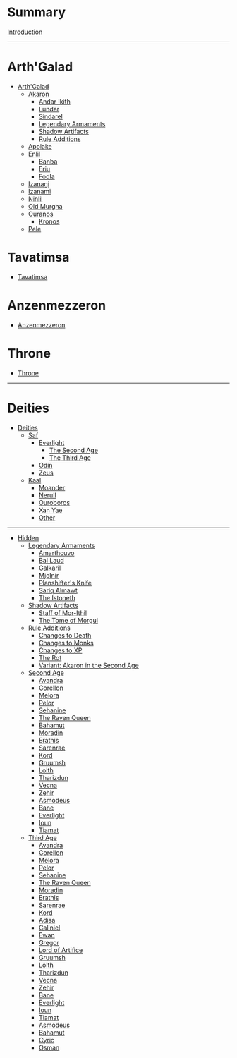 # Summary

[Introduction](Introduction.md)

---

# Arth'Galad

- [Arth'Galad](Arth'Galad/Arth'Galad.md)
    - [Akaron](Arth'Galad/Akaron.md)
        - [Andar Ikith](<Arth'Galad/Akaron/Andar Ikith/Andar Ikith.md>)
        - [Lundar](Arth'Galad/Akaron/Lundar/Lundar.md)
        - [Sindarel](Arth'Galad/Akaron/Sindarel/Sindarel.md)
        - [Legendary Armaments](<Arth'Galad/Akaron/Legendary Armaments/Legendary Armaments.md>)
        - [Shadow Artifacts](<Arth'Galad/Akaron/Shadow Artifacts/Shadow Artifacts.md>)
        - [Rule Additions](<Arth'Galad/Akaron/Rule Additions/Rule Additions.md>)
    - [Apolake]()
    - [Enlil]()
        - [Banba](Arth'Galad/Enlil/Banba/Banba.md)
        - [Eriu](Arth'Galad/Enlil/Eriu/Eriu.md)
        - [Fodla](Arth'Galad/Enlil/Fodla/Fodla.md)
    - [Izanagi]()
    - [Izanami](Arth'Galad/Izanami/Izanami.md)
    - [Ninlil]()
    - [Old Murgha](<Arth'Galad/Old Murgha/Old Murgha.md>)
    - [Ouranos]()
        - [Kronos](Arth'Galad/Ouranos/Kronos/Kronos.md)
    - [Pele]()

# Tavatimsa

- [Tavatimsa](Tavatimsa/Tavatimsa.md)

# Anzenmezzeron

- [Anzenmezzeron](Anzenmezzeron/Anzenmezzeron.md)

# Throne
- [Throne](Throne/Throne.md)

---

# Deities

- [Deities]()
    - [Saf]()
        - [Everlight]()
            - [The Second Age](<Deities/Saf/Everlight/The Second Age.md>)
            - [The Third Age](<Deities/Saf/Everlight/The Third Age.md>)
        - [Odin](Deities/Saf/Odin/Odin.md)
        - [Zeus](Deities/Saf/Zeus/Zeus.md)
    - [Kaal]()
        - [Moander](Deities/Kaal/Moander/Moander.md)
        - [Nerull](Deities/Kaal/Nerull/Nerull.md)
        - [Ouroboros](Deities/Kaal/Ouroboros/Ouroboros.md)
        - [Xan Yae](<Deities/Kaal/Xan Yae/Xan Yae.md>)
        - [Other](Deities/Kaal/Other/Other.md)

---

- [Hidden]()
    - [Legendary Armaments]()
        - [Amarthcuvo](<Arth'Galad/Akaron/Legendary Armaments/Amarthcuvo.md>)
        - [Bal Laud](<Arth'Galad/Akaron/Legendary Armaments/Bal Laud.md>)
        - [Galkaril](<Arth'Galad/Akaron/Legendary Armaments/Galkaril.md>)
        - [Mjolnir](<Arth'Galad/Akaron/Legendary Armaments/Mjolnir.md>)
        - [Planshifter's Knife](<Arth'Galad/Akaron/Legendary Armaments/Planshifter's Knife.md>)
        - [Sariq Almawt](<Arth'Galad/Akaron/Legendary Armaments/Sariq Almawt.md>)
        - [The Istoneth](<Arth'Galad/Akaron/Legendary Armaments/The Istoneth.md>)
    - [Shadow Artifacts]()
        - [Staff of Mor-Ithil](<Arth'Galad/Akaron/Shadow Artifacts/Staff of Mor-Ithil.md>)
        - [The Tome of Morgul](<Arth'Galad/Akaron/Shadow Artifacts/The Tome of Morgul.md>)
    - [Rule Additions]()
        - [Changes to Death](<Arth'Galad/Akaron/Rule Additions/Changes to Death.md>)
        - [Changes to Monks](<Arth'Galad/Akaron/Rule Additions/Changes to Monks.md>)
        - [Changes to XP](<Arth'Galad/Akaron/Rule Additions/Changes to XP.md>)
        - [The Rot](<Arth'Galad/Akaron/Rule Additions/The Rot.md>)
        - [Variant: Akaron in the Second Age](<Arth'Galad/Akaron/Rule Additions/Variant: Akaron in the Second Age.md>)
    - [Second Age]()
        - [Avandra](<Deities/Saf/Everlight/Second Age/Flower-Borne Gods/Avandra/Avandra.md>)
        - [Corellon](<Deities/Saf/Everlight/Second Age/Flower-Borne Gods/Corellon/Corellon.md>)
        - [Melora](<Deities/Saf/Everlight/Second Age/Flower-Borne Gods/Melora/Melora.md>)
        - [Pelor](<Deities/Saf/Everlight/Second Age/Flower-Borne Gods/Pelor/Pelor.md>)
        - [Sehanine](<Deities/Saf/Everlight/Second Age/Flower-Borne Gods/Sehanine/Sehanine.md>)
        - [The Raven Queen](<Deities/Saf/Everlight/Second Age/Flower-Borne Gods/The Raven Queen/The Raven Queen.md>)
        - [Bahamut](<Deities/Saf/Everlight/Second Age/Flower-Borne Gods/Bahamut/Bahamut.md>)
        - [Moradin](<Deities/Saf/Everlight/Second Age/Flower-Borne Gods/Moradin/Moradin.md>)
        - [Erathis](<Deities/Saf/Everlight/Second Age/Flower-Borne Gods/Erathis/Erathis.md>)
        - [Sarenrae](<Deities/Saf/Everlight/Second Age/Flower-Borne Gods/Sarenrae/Sarenrae.md>)
        - [Kord](<Deities/Saf/Everlight/Second Age/Flower-Borne Gods/Kord/Kord.md>)
        - [Gruumsh](<Deities/Saf/Everlight/Second Age/Titan-Borne Gods/Gruumsh/Gruumsh.md>)
        - [Lolth](<Deities/Saf/Everlight/Second Age/Titan-Borne Gods/Lolth/Lolth.md>)
        - [Tharizdun](<Deities/Saf/Everlight/Second Age/Titan-Borne Gods/Tharizdun/Tharizdun.md>)
        - [Vecna](<Deities/Saf/Everlight/Second Age/Titan-Borne Gods/Vecna/Vecna.md>)
        - [Zehir](<Deities/Saf/Everlight/Second Age/Titan-Borne Gods/Zehir/Zehir.md>)
        - [Asmodeus](<Deities/Saf/Everlight/Second Age/Titan-Borne Gods/Asmodeus/Asmodeus.md>)
        - [Bane](<Deities/Saf/Everlight/Second Age/Titan-Borne Gods/Bane/Bane.md>)
        - [Everlight](<Deities/Saf/Everlight/Second Age/Dead or Missing Deities/Everlight/Everlight.md>)
        - [Ioun](<Deities/Saf/Everlight/Second Age/Dead or Missing Deities/Ioun/Ioun.md>)
        - [Tiamat](<Deities/Saf/Everlight/Second Age/Dead or Missing Deities/Tiamat/Tiamat.md>)
    - [Third Age]()
        - [Avandra](<Deities/Saf/Everlight/Third Age/Flower-Borne Gods/Avandra/Avandra.md>)
        - [Corellon](<Deities/Saf/Everlight/Third Age/Flower-Borne Gods/Corellon/Corellon.md>)
        - [Melora](<Deities/Saf/Everlight/Third Age/Flower-Borne Gods/Melora/Melora.md>)
        - [Pelor](<Deities/Saf/Everlight/Third Age/Flower-Borne Gods/Pelor/Pelor.md>)
        - [Sehanine](<Deities/Saf/Everlight/Third Age/Flower-Borne Gods/Sehanine/Sehanine.md>)
        - [The Raven Queen](<Deities/Saf/Everlight/Third Age/Flower-Borne Gods/The Raven Queen/The Raven Queen.md>)
        - [Moradin](<Deities/Saf/Everlight/Third Age/Flower-Borne Gods/Moradin/Moradin.md>)
        - [Erathis](<Deities/Saf/Everlight/Third Age/Flower-Borne Gods/Erathis/Erathis.md>)
        - [Sarenrae](<Deities/Saf/Everlight/Third Age/Flower-Borne Gods/Sarenrae/Sarenrae.md>)
        - [Kord](<Deities/Saf/Everlight/Third Age/Flower-Borne Gods/Kord/Kord.md>)
        - [Adisa](<Deities/Saf/Everlight/Third Age/Flower-Borne Gods/Adisa/Adisa.md>)
        - [Caliniel](<Deities/Saf/Everlight/Third Age/Flower-Borne Gods/Caliniel/Caliniel.md>)
        - [Ewan](<Deities/Saf/Everlight/Third Age/Flower-Borne Gods/Ewan/Ewan.md>)
        - [Gregor](<Deities/Saf/Everlight/Third Age/Flower-Borne Gods/Gregor/Gregor.md>)
        - [Lord of Artifice](<Deities/Saf/Everlight/Third Age/Flower-Borne Gods/Lord of Artifice/Lord of Artifice.md>)
        - [Gruumsh](<Deities/Saf/Everlight/Third Age/Titan-Borne Gods/Gruumsh/Gruumsh.md>)
        - [Lolth](<Deities/Saf/Everlight/Third Age/Titan-Borne Gods/Lolth/Lolth.md>)
        - [Tharizdun](<Deities/Saf/Everlight/Third Age/Titan-Borne Gods/Tharizdun/Tharizdun.md>)
        - [Vecna](<Deities/Saf/Everlight/Third Age/Titan-Borne Gods/Vecna/Vecna.md>)
        - [Zehir](<Deities/Saf/Everlight/Third Age/Titan-Borne Gods/Zehir/Zehir.md>)
        - [Bane](<Deities/Saf/Everlight/Third Age/Titan-Borne Gods/Bane/Bane.md>)
        - [Everlight](<Deities/Saf/Everlight/Third Age/Dead or Missing Deities/Everlight/Everlight.md>)
        - [Ioun](<Deities/Saf/Everlight/Third Age/Dead or Missing Deities/Ioun/Ioun.md>)
        - [Tiamat](<Deities/Saf/Everlight/Third Age/Dead or Missing Deities/Tiamat/Tiamat.md>)
        - [Asmodeus](<Deities/Saf/Everlight/Third Age/Dead or Missing Deities/Asmodeus/Asmodeus.md>)
        - [Bahamut](<Deities/Saf/Everlight/Third Age/Dead or Missing Deities/Bahamut/Bahamut.md>)
        - [Cyric](Deities/Kaal/Other/Cyric/Cyric.md)
        - [Osman](Deities/Kaal/Other/Osman/Osman.md)
